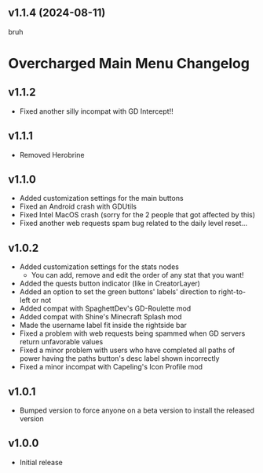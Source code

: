 
## <cy>v1.1.4</c> (2024-08-11)
bruh
# Overcharged Main Menu Changelog
## v1.1.2
- Fixed another silly incompat with GD Intercept!!
## v1.1.1
- Removed Herobrine
## v1.1.0
- Added customization settings for the main buttons
- Fixed an Android crash with GDUtils
- Fixed Intel MacOS crash (sorry for the 2 people that got affected by this)
- Fixed another web requests spam bug related to the daily level reset...
## v1.0.2
- Added customization settings for the stats nodes
    - You can add, remove and edit the order of any stat that you want!
- Added the quests button indicator (like in CreatorLayer)
- Added an option to set the green buttons' labels' direction to right-to-left or not
- Added compat with SpaghettDev's GD-Roulette mod
- Added compat with Shine's Minecraft Splash mod
- Made the username label fit inside the rightside bar
- Fixed a problem with web requests being spammed when GD servers return unfavorable values
- Fixed a minor problem with users who have completed all paths of power having the paths button's desc label shown incorrectly
- Fixed a minor incompat with Capeling's Icon Profile mod
## v1.0.1
- Bumped version to force anyone on a beta version to install the released version
## v1.0.0
- Initial release
